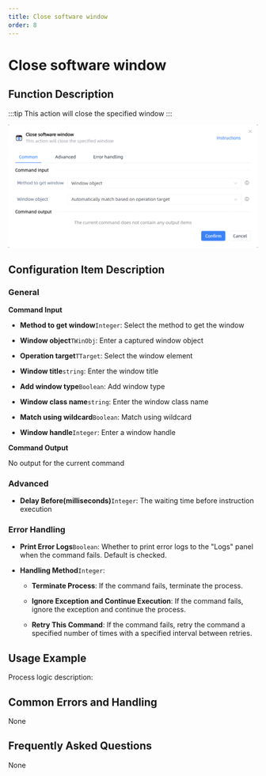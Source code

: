 ```yaml
---
title: Close software window
order: 8
---
```


# Close software window

## Function Description

:::tip 
This action will close the specified window
:::

![Close software window](../../../assets/Close%20software%20window_command.png)

## Configuration Item Description

### General

**Command Input**

- **Method to get window**`Integer`: Select the method to get the window

- **Window object**`TWinObj`: Enter a captured window object

- **Operation target**`TTarget`: Select the window element

- **Window title**`string`: Enter the window title

- **Add window type**`Boolean`: Add window type

- **Window class name**`string`: Enter the window class name

- **Match using wildcard**`Boolean`: Match using wildcard

- **Window handle**`Integer`: Enter a window handle


**Command Output**

No output for the current command

### Advanced

- **Delay Before(milliseconds)**`Integer`: The waiting time before instruction execution

### Error Handling

- **Print Error Logs**`Boolean`: Whether to print error logs to the "Logs" panel when the command fails. Default is checked. 

- **Handling Method**`Integer`:

    - **Terminate Process**: If the command fails, terminate the process.

    - **Ignore Exception and Continue Execution**: If the command fails, ignore the exception and continue the process.

    - **Retry This Command**: If the command fails, retry the command a specified number of times with a specified interval between retries.

## Usage Example

Process logic description:

## Common Errors and Handling

None

## Frequently Asked Questions

None

